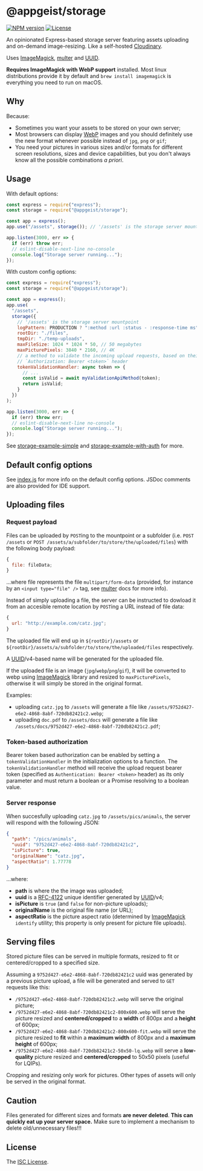 # @appgeist/storage

[![NPM version][npm-image]][npm-url]
[![License][license-image]][license-url]

An opinionated Express-based storage server featuring assets uploading and on-demand image-resizing. Like a self-hosted [Cloudinary](https://cloudinary.com).

Uses [ImageMagick](https://imagemagick.org), [multer](https://www.npmjs.com/package/multer) and [UUID](https://www.npmjs.com/package/uuid).

**Requires ImageMagick with WebP support** installed. Most linux distributions provide it by default and `brew install imagemagick` is everything you need to run on macOS.

## Why

Because:

- Sometimes you want your assets to be stored on your own server;
- Most browsers can display [WebP](https://developers.google.com/speed/webp/) images and you should definitely use the new format whenever possible instead of `jpg`, `png` or `gif`;
- You need your pictures in various sizes and/or formats for different screen resolutions, sizes and device capabilities, but you don't always know all the possible combinations _a priori_.

## Usage

With default options:

```js
const express = require("express");
const storage = require("@appgeist/storage");

const app = express();
app.use("/assets", storage()); // '/assets' is the storage server mountpoint

app.listen(3000, err => {
  if (err) throw err;
  // eslint-disable-next-line no-console
  console.log("Storage server running...");
});
```

With custom config options:

```js
const express = require("express");
const storage = require("@appgeist/storage");

const app = express();
app.use(
  "/assets",
  storage({
    // '/assets' is the storage server mountpoint
    logPattern: PRODUCTION ? ":method :url :status - :response-time ms" : "dev",
    rootDir: "./files",
    tmpDir: "./temp-uploads",
    maxFileSize: 1024 * 1024 * 50, // 50 megabytes
    maxPicturePixels: 3840 * 2160, // 4K
    // a method to validate the incoming upload requests, based on their
    // `Authorization: Bearer <token>` header
    tokenValidationHandler: async token => {
      // ...
      const isValid = await myValidationApiMethod(token);
      return isValid;
    }
  })
);

app.listen(3000, err => {
  if (err) throw err;
  // eslint-disable-next-line no-console
  console.log("Storage server running...");
});
```

See [storage-example-simple](https://github.com/appgeist/storage-example-simple) and [storage-example-with-auth](https://github.com/appgeist/storage-example-with-auth) for more.

## Default config options

See [index.js](index.js) for more info on the default config options. JSDoc comments are also provided for IDE support.

## Uploading files

### Request payload

Files can be uploaded by `POST`ing to the mountpoint or a subfolder (i.e. `POST /assets` or `POST /assets/a/subfolder/to/store/the/uploaded/files`) with the following body payload:

```js
{
  file: fileData;
}
```

...where file represents the file `multipart/form-data` (provided, for instance by an `<input type="file" />` tag, see [multer](https://www.npmjs.com/package/multer) docs for more info).

Instead of simply uploading a file, the server can be instructed to dowload it from an accesible remote location by `POST`ing a URL instead of file data:

```js
{
  url: "http://example.com/catz.jpg";
}
```

The uploaded file will end up in `${rootDir}/assets` or `${rootDir}/assets/a/subfolder/to/store/the/uploaded/files` respectively.

A [UUID](https://www.npmjs.com/package/uuid)/v4-based name will be generated for the uploaded file.

If the uploaded file is an image (`jpg`/`webp`/`png`/`gif`), it will be converted to webp using [ImageMagick](https://imagemagick.org) library and resized to `maxPicturePixels`, otherwise it will simply be stored in the original format.

Examples:

- uploading `catz.jpg` to `/assets` will generate a file like `/assets/9752d427-e6e2-4868-8abf-720db82421c2.webp`;
- uploading `doc.pdf` to `/assets/docs` will generate a file like `/assets/docs/9752d427-e6e2-4868-8abf-720db82421c2.pdf`;

### Token-based authorization

Bearer token based authorization can be enabled by setting a `tokenValidationHandler` in the initialization options to a function. The `tokenValidationHandler` method will receive the upload request bearer token (specified as `Authentication: Bearer <token>` header) as its only parameter and must return a boolean or a Promise resolving to a boolean value.

### Server response

When succesfully uploading `catz.jpg` to `/assets/pics/animals`, the server will respond with the following JSON:

```json
{
  "path": "/pics/animals",
  "uuid": "9752d427-e6e2-4868-8abf-720db82421c2",
  "isPicture": true,
  "originalName": "catz.jpg",
  "aspectRatio": 1.77778
}
```

...where:

- **path** is where the the image was uploaded;
- **uuid** is a [RFC-4122](https://www.ietf.org/rfc/rfc4122.txt) unique identifier generated by [UUID](https://www.npmjs.com/package/uuid)/v4;
- **isPicture** is `true` (and `false` for non-picture uploads);
- **originalName** is the original file name (or URL);
- **aspectRatio** is the picture aspect ratio (determined by [ImageMagick](https://imagemagick.org) `identify` utility; this property is only present for picture file uploads).

## Serving files

Stored picture files can be served in multiple formats, resized to fit or centered/cropped to a specified size.

Assuming a `9752d427-e6e2-4868-8abf-720db82421c2` uuid was generated by a previous picture upload, a file will be generated and served to `GET` requests like this:

- `/9752d427-e6e2-4868-8abf-720db82421c2.webp`
  will serve the original picture;
- `/9752d427-e6e2-4868-8abf-720db82421c2-800x600.webp`
  will serve the picture resized and **centered/cropped** to a **width** of 800px and a **height** of 600px;
- `/9752d427-e6e2-4868-8abf-720db82421c2-800x600-fit.webp`
  will serve the picture resized to **fit** within a **maximum width** of 800px and a **maximum height** of 600px;
- `/9752d427-e6e2-4868-8abf-720db82421c2-50x50-lq.webp`
  will serve a **low-quality** picture resized and **centered/cropped** to 50x50 pixels (useful for LQIPs).

Cropping and resizing only work for pictures. Other types of assets will only be served in the original format.

## Caution

Files generated for different sizes and formats **are never deleted**. **This can quickly eat up your server space.** Make sure to implement a mechanism to delete old/unnecessary files!!!

## License

The [ISC License](LICENSE).

[npm-image]: https://img.shields.io/npm/v/@appgeist/storage.svg?style=flat-square
[npm-url]: https://www.npmjs.com/package/@appgeist/storage
[license-image]: https://img.shields.io/npm/l/@appgeist/storage.svg?style=flat-square
[license-url]: LICENSE
